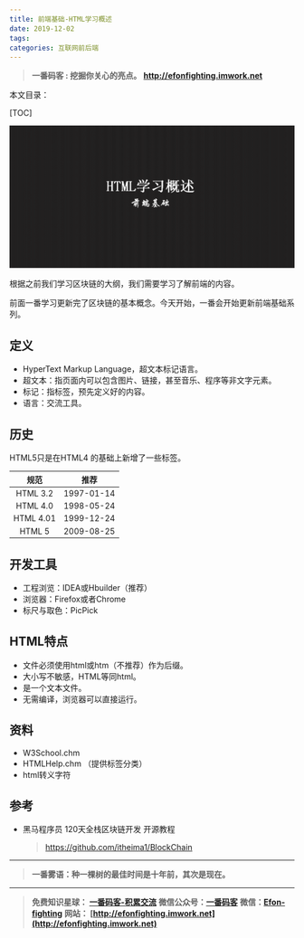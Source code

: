 ```yaml
---
title: 前端基础-HTML学习概述
date: 2019-12-02
tags: 
categories: 互联网前后端
---
```


> **一番码客 : 挖掘你关心的亮点。**
> **http://efonfighting.imwork.net**

本文目录：

[TOC]

![image-20191202081118047](2019-12-02-前端基础-HTML01/image-20191202081118047.png)

<!--more-->

根据之前我们学习区块链的大纲，我们需要学习了解前端的内容。

前面一番学习更新完了区块链的基本概念。今天开始，一番会开始更新前端基础系列。

## 定义

* HyperText Markup Language，超文本标记语言。
* 超文本：指页面内可以包含图片、链接，甚至音乐、程序等非文字元素。
* 标记：指标签，预先定义好的内容。
* 语言：交流工具。

## 历史

HTML5只是在HTML4 的基础上新增了一些标签。

|   规范    |    推荐    |
| :-------: | :--------: |
| HTML 3.2  | 1997-01-14 |
| HTML 4.0  | 1998-05-24 |
| HTML 4.01 | 1999-12-24 |
|  HTML 5   | 2009-08-25 |

## 开发工具

* 工程浏览：IDEA或Hbuilder（推荐）
* 浏览器：Firefox或者Chrome
* 标尺与取色：PicPick

## HTML特点

* 文件必须使用html或htm（不推荐）作为后缀。
* 大小写不敏感，HTML等同html。
* 是一个文本文件。
* 无需编译，浏览器可以直接运行。

## 资料

* W3School.chm
* HTMLHelp.chm （提供标签分类）
* html转义字符

## 参考

* 黑马程序员 120天全栈区块链开发 开源教程

  > https://github.com/itheima1/BlockChain
  

----

> **一番雾语：种一棵树的最佳时间是十年前，其次是现在。**

----------

> **免费知识星球： [一番码客-积累交流](http://efonfighting.imwork.net/efonmark-blog/%E7%AE%80%E4%BB%8B/zhishixingqiu1.png)**
> **微信公众号：[一番码客](http://efonfighting.imwork.net/efonmark-blog/%E7%AE%80%E4%BB%8B/guanzhu_1.jpg)**
> **微信：[Efon-fighting](http://efonfighting.imwork.net/efonmark-blog/%E7%AE%80%E4%BB%8B/weixin.jpg)**
> **网站： [http://efonfighting.imwork.net](http://efonfighting.imwork.net)**